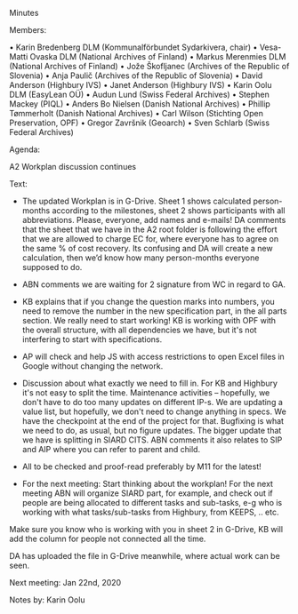Minutes

Members:

•	Karin Bredenberg DLM (Kommunalförbundet Sydarkivera, chair)
•	Vesa-Matti Ovaska DLM (National Archives of Finland)
•	Markus Merenmies DLM (National Archives of Finland)
•	Jože Škofljanec (Archives of the Republic of Slovenia)
•	Anja Paulič (Archives of the Republic of Slovenia) 
•	David Anderson (Highbury IVS)
•	Janet Anderson (Highbury IVS)
•	Karin Oolu DLM (EasyLean OÜ)
•	Audun Lund (Swiss Federal Archives)
•	Stephen Mackey (PIQL)
•	Anders Bo Nielsen (Danish National Archives)
•	Phillip Tømmerholt (Danish National Archives)
•	Carl Wilson (Stichting Open Preservation, OPF)
•	Gregor Završnik (Geoarch)
•	Sven Schlarb (Swiss Federal Archives)

Agenda: 

A2 Workplan discussion continues

Text:

- The updated Workplan is in G-Drive. Sheet 1 shows calculated person-months according to the milestones, sheet 2 shows participants with all abbreviations. Please, everyone, add names and e-mails! 
DA comments that the sheet that we have in the A2 root folder is following the effort that we are allowed to charge EC for, where everyone has to agree on the same % of cost recovery. Its confusing and DA will create a new calculation, then we’d know how many person-months everyone supposed to do. 

- ABN comments we are waiting for 2 signature from WC in regard to GA. 

- KB explains that if you change the question marks into numbers, you need to remove the number in the new specification part, in the all parts section.
We really need to start working! KB is working with OPF with the overall structure, with all dependencies we have, but it's not interfering to start with specifications. 

- AP will check and help JS with access restrictions to open Excel files in Google without changing the network. 

- Discussion about what exactly we need to fill in. For KB and Highbury it's not easy to split the time. Maintenance activities – hopefully, we don't have to do too many updates on different IP-s. We are updating a value list, but hopefully, we don't need to change anything in specs. We have the checkpoint at the end of the project for that. Bugfixing is what we need to do, as usual, but no figure updates. The bigger update that we have is splitting in SIARD CITS. ABN comments it also relates to SIP and AIP where you can refer to parent and child. 

- All to be checked and proof-read preferably by M11 for the latest! 

- For the next meeting: 
Start thinking about the workplan! For the next meeting ABN will organize SIARD part, for example, and check out if people are being allocated to different tasks and sub-tasks, e-g who is working with what tasks/sub-tasks from Highbury, from KEEPS, .. etc.

Make sure you know who is working with you in sheet 2 in G-Drive, KB will add the column for people not connected all the time.   

DA has uploaded the file in G-Drive meanwhile, where actual work can be seen.

Next meeting: Jan 22nd, 2020

Notes by: Karin Oolu
